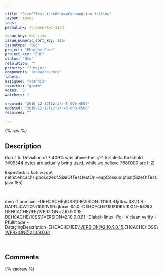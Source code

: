 ```yaml
---

title: "SizeOfTest.testOnHeapConsumption failing"
layout: issue
tags: 
permalink: /browse/EHC-1154

issue_key: EHC-1154
issue_numeric_sort_key: 1154
issuetype: "Bug"
project: "Ehcache Core"
project_key: "EHC"
status: "New"
resolution: ""
priority: "2 Major"
components: "ehcache-core"
labels: 
assignee: "cdennis"
reporter: "gkeim"
votes:  0
watchers: 1

created: "2019-12-17T12:24:45.000-0500"
updated: "2019-12-17T12:24:45.000-0500"
resolved: ""

---
```




{% raw %}



## Description

<div markdown="1" class="description">

Run # 5: Deviation of 2.409% was above the +/-1.5% delta threshold 
7499344 bytes are actually being used, while we believe 7680000 are (-2)


Expected: is <true>
 but: was <false>
 at net.sf.ehcache.pool.sizeof.SizeOfTest.testOnHeapConsumption(SizeOfTest.java:155)

 

mvn -f pom.xml -DEHCACHE\1OSS\1REVISION=11193 -Djdk=JDK\11.8 -DAPPLICATION\1SERVER=jboss-6.1.0 -DEHCACHE\1EE\1REVISION=55762 -DEHCACHE\1EE\1VERSION=2.10.9.0.15 -DEHCACHE\1OSS\1VERSION=2.10.9.0.61 -Dlabel=linux -Pci -V clean verify -Pfullmode -DstagingDescription=EHCACHE\1EE\1VERSION@2.10.9.0.15,EHCACHE\1OSS\1VERSION@2.10.9.0.61

 

</div>

## Comments



{% endraw %}
